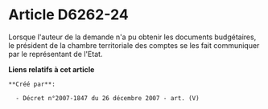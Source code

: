 # Article D6262-24

Lorsque l'auteur de la demande n'a pu obtenir les documents budgétaires, le président de la chambre territoriale des comptes
se les fait communiquer par le représentant de l'Etat.

**Liens relatifs à cet article**

	**Créé par**:

	  - Décret n°2007-1847 du 26 décembre 2007 - art. (V)
